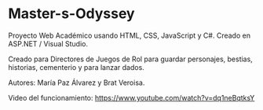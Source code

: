 # Master-s-Odyssey
Proyecto Web Académico usando HTML, CSS, JavaScript y C#. Creado en  ASP.NET / Visual Studio.

Creado para Directores de Juegos de Rol para guardar personajes, bestias, historias, cementerio y para lanzar dados.

Autores: María Paz Álvarez y Brat Veroisa.

Video del funcionamiento: https://www.youtube.com/watch?v=dq1neBqtksY
